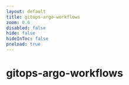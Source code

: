 ```yaml
---
layout: default 
title: gitops-argo-workflows  
zoom: 0.6   
disabled: false 
hide: false 
hideInToc: false    
preload: true   
---
```



# gitops-argo-workflows   
